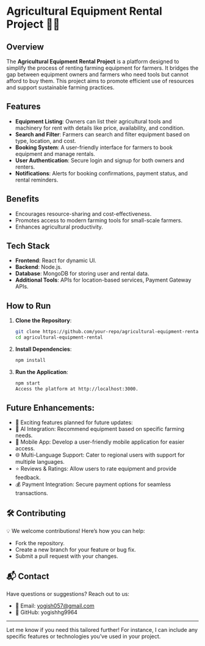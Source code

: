 # Agricultural Equipment Rental Project 🚜🌾

## Overview
The **Agricultural Equipment Rental Project** is a platform designed to simplify the process of renting farming equipment for farmers. It bridges the gap between equipment owners and farmers who need tools but cannot afford to buy them. This project aims to promote efficient use of resources and support sustainable farming practices.

## Features
- **Equipment Listing**: Owners can list their agricultural tools and machinery for rent with details like price, availability, and condition.
- **Search and Filter**: Farmers can search and filter equipment based on type, location, and cost.
- **Booking System**: A user-friendly interface for farmers to book equipment and manage rentals.
- **User Authentication**: Secure login and signup for both owners and renters.
- **Notifications**: Alerts for booking confirmations, payment status, and rental reminders.

## Benefits
- Encourages resource-sharing and cost-effectiveness.
- Promotes access to modern farming tools for small-scale farmers.
- Enhances agricultural productivity.

## Tech Stack
- **Frontend**: React for dynamic UI. 
- **Backend**: Node.js.
- **Database**: MongoDB for storing user and rental data.
- **Additional Tools**: APIs for location-based services, Payment Gateway APIs.

## How to Run
1. **Clone the Repository**:
   ```bash
   git clone https://github.com/your-repo/agricultural-equipment-rental.git
   cd agricultural-equipment-rental
2. **Install Dependencies**:
   ```bash
   npm install

3. **Run the Application**:
    ```bash
    npm start
   Access the platform at http://localhost:3000.
## **Future Enhancements**:

- 🔮 Exciting features planned for future updates:
- 🤖 AI Integration: Recommend equipment based on specific farming needs.
- 📱 Mobile App: Develop a user-friendly mobile application for easier access.
- 🌐 Multi-Language Support: Cater to regional users with support for multiple languages.
- ⭐ Reviews & Ratings: Allow users to rate equipment and provide feedback.
- 💰 Payment Integration: Secure payment options for seamless transactions.

## 🛠️ **Contributing**
💡 We welcome contributions! Here’s how you can help:

 - Fork the repository.
 - Create a new branch for your feature or bug fix.
 - Submit a pull request with your changes.
  
## 📬 Contact
Have questions or suggestions? Reach out to us:
- 📧 Email: yogish057@gmail.com
- 🐙 GitHub: yogishhg9964


---

Let me know if you need this tailored further! For instance, I can include any specific features or technologies you’ve used in your project.
